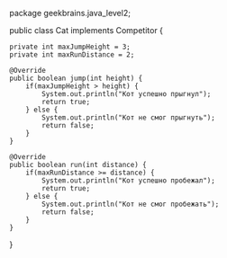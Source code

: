package geekbrains.java_level2;

public class Cat implements Competitor {

    private int maxJumpHeight = 3;
    private int maxRunDistance = 2;

    @Override
    public boolean jump(int height) {
        if(maxJumpHeight > height) {
            System.out.println("Кот успешно прыгнул");
            return true;
        } else {
            System.out.println("Кот не смог прыгнуть");
            return false;
        }
    }

    @Override
    public boolean run(int distance) {
        if(maxRunDistance >= distance) {
            System.out.println("Кот успешно пробежал");
            return true;
        } else {
            System.out.println("Кот не смог пробежать");
            return false;
        }
    }


}